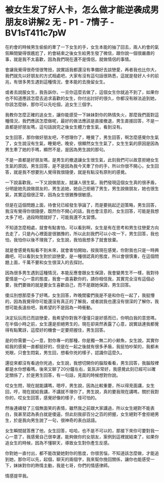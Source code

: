# 被女生发了好人卡，怎么做才能逆袭成男朋友8讲解2 无 - P1 - 7情子 - BV1sT411c7pW

在約會的時候男生偷偷的牽了一下女生的手，女生本能的抽了回去，兩人約會的氣氛瞬間變得很尷尬了，約會結束之後女生給男生發了微信，跟你說一個很嚴肅的事，就是我不太喜歡，因為我們現在還不是情侶，就做情侶的事情。

會讓我覺得很奇怪很彆扭，說實話我都還沒有準備好去談戀愛，再者我也比你大，我們就先以好朋友的方式相處吧，大家有沒有這句話很熟悉，這就是發好人卡的前兆，有很多男生遇到這種情況，會本能的去挽留女生。

或者去說服女生，我告訴你，一旦你這麼去做了，這個女生你就追不到了，如果你也不知道應該怎麼去追求喜歡的女生，你付出討好的很久，你都沒有辦法追到她，你該怎麼辦，那你可以先吃個，追女生三個字。

我教你怎麼正確的追女生，讓你能感受一下妹妹對你的熱情失火，那麼我們面對這種情況，我們應該怎麼做呢，最好的做法應該是直接撤退，男生直接回答，不是一直都是好朋友嗎，這句話說完之後女生體力會生氣，看到沒有。

女生回答，那你做好朋友吧，不想理你了，睡覺了，男生回答，啊怎麼感覺你生氣了，女生說沒有生氣，睡覺吧，晚安，很顯然女生生氣了，女生生氣的原因是因為男生牽了她的手嗎，顯然不是，是因為男生說的那句。

不是一直都是好朋友嗎，是男生的撤退讓女生很生氣，此刻我們可以故意拒絕女生生氣的原因，男生回答，是不是因為我今天牽了你的手，所以你很不開心，女生回答，就是我不想要別人覺得我很隨便，就是有點沒有原則的感覺。

一下說喜歡我，一下又說做朋友，就讓人很生氣，我們發現這個女生真的很矛盾，分明是她先說做朋友的，男生追她，她自己拒絕了男生，男生說做朋友，她也很生氣，其實這個很正常，因為女生很猶豫很敏感。

但是在這個問題上面，待會兒已經發生爭論了，而是要挑起迂迴策略，男生回答，我沒有覺得你很隨便，既然你不開心的話，我也會注意的，女生回答，可能是我想太多了吧，過段時間就好了，可能我還不太習慣。

不知道怎麼相處，就會有點害怕，可以看到啊，女生是有在思考和男生往戀愛方向去走了，只是內心裡面是很猶豫的，所以此刻我們可以小攻一下，男生回答，我也怕，我怕你以後不理我了，女生說，我怕我想多了就會放棄。

就是會感覺有點看不到未來，就會害怕開始，按我現在感覺，你對我也只是一時興趣吧，可以看到女生對於談戀愛，是一種很認真的態度，所以會很慎重，在這個問題上面，千萬不要和女生很深入的去探討。

因為很多男生遇到這種情況，本能反應會跟女生保證，我會變男生不一樣，我對待愛情是一心一意的態度，我會一直喜歡你的，請你相信我，其實完全沒有這個必要，我們要做的就是要女生喜歡自己，而不是跟她保證，男生回答。

傻瓜別想那麼多了好嗎，女生回答，昨晚閨蜜們我是不是和你在一起了，我挺懵的，因為我覺得你可能還沒有真正的了解我，或者說我也還沒有很深的了解你，我想可能長遠些吧，我希望的不是因為一時衝動。

決定玩玩而已而談戀愛，我希望你對我不僅僅只是好感而已，你明白我的意思嗎，在半個小時之前，女生還是拒絕男生的，現在卻突然表露了心意，說實話連我都覺得有點驚訝，這麼好的機會一定要把握住，男生回答。

是的你需要一心一意，對你專一的那種，你是獨一無二的小鯨魚，女生說，其實你給我的感覺一直都挺好的，但是在一起之後就有很多矛盾，我挺怕吵架的，我都未兇眼，只會生悶氣，男生回，想看你兇的樣子，認識你這麼久。

還從來都沒有看過你兇過，女生說，我想切開你的腦殼看看，男生回答，我腦殼裡都是水你想看嗎，後來又聊了20分鐘左右，氣氛非常好，我感覺此刻已經可以確定關係了，於是男生回答，有一句話，見面的時候想對你說。

哎女生問，現在就能講嗎，嗯哼，男生說，因為比較重要，所以得見面講，女生回，哼，現在就給我講，不講就不理你了，男生說，真的要我現在講嗎，關於我對你的，哎女生回答，感覺好像的樣子，怪可怕的。

然後連續發了三個無面笑的表情，雖然我之前跟大家講過，所以女生絕對不能表白，我甚至認為表白就是傻逼，但此刻我卻百分之百的把握，女生絕對不會拒絕男生，於是我向男生說了一句，很神奇的表白話語。

女生瞬間就答應了他，女生回答，哈哈，也不是不可以的，那接下來你可要對我一心一意了，我感覺自己很幸運，能夠做你的女朋友，案例到這裡就結束了，如果你追女生的時候，因為不懂聊天，導致女生對你產生反感。

你對她一直付出，都不能改變她對你的態度，你很苦惱，不知道該怎麼做，才能追到她，那你可以先，起個，聊天的兩個字，我來幫你挽回關係，讓你也能感受一下，妹妹對你的熱情主動，我是七哥，你們的情感律師。

情感提早我。